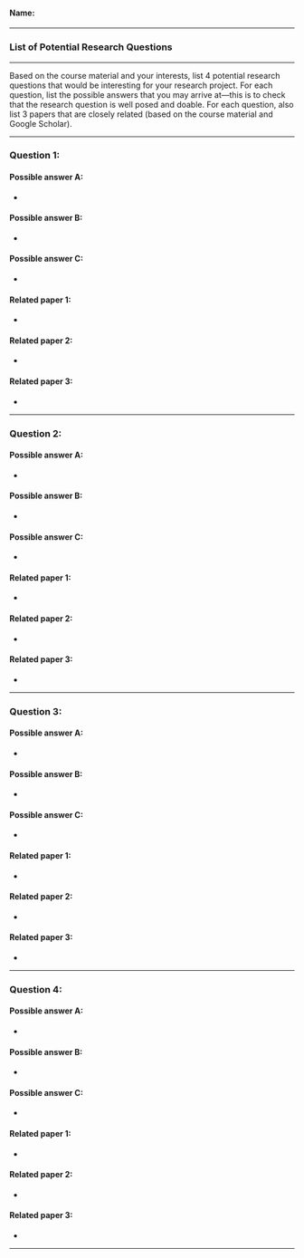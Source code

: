 #### Name:

---

### List of Potential Research Questions

---

Based on the course material and your interests, list 4 potential research questions that would be interesting for your research project. For each question, list the possible answers that you may arrive at—this is to check that the research question is well posed and doable. For each question, also list 3 papers that are closely related (based on the course material and Google Scholar).

---

### Question 1:

#### Possible answer A:

+

#### Possible answer B:

+

#### Possible answer C:

+

#### Related paper 1:

+

#### Related paper 2:

+

#### Related paper 3:

+

---

### Question 2:

#### Possible answer A:

+

#### Possible answer B:

+

#### Possible answer C:

+

#### Related paper 1:

+

#### Related paper 2:

+

#### Related paper 3:

+

---

### Question 3:

#### Possible answer A:

+

#### Possible answer B:

+

#### Possible answer C:

+

#### Related paper 1:

+

#### Related paper 2:

+

#### Related paper 3:

+

---

### Question 4:

#### Possible answer A:

+

#### Possible answer B:

+

#### Possible answer C:

+

#### Related paper 1:

+

#### Related paper 2:

+

#### Related paper 3:

+

---